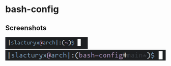 # bash-config

## Screenshots

<img src="./assets/normal_prompt.png" alt="normal prompt" />
<img src="./assets/git_prompt.png" alt="git prompt" />
